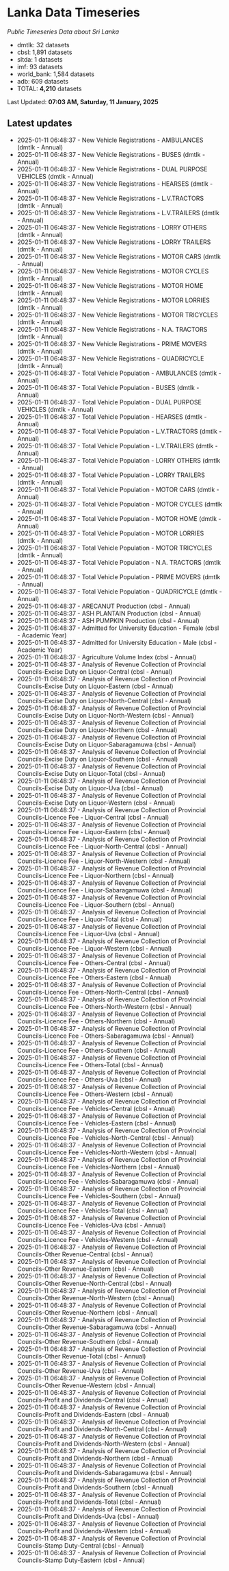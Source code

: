 # Lanka Data Timeseries
*Public Timeseries Data about Sri Lanka*

* dmtlk: 32 datasets
* cbsl: 1,891 datasets
* sltda: 1 datasets
* imf: 93 datasets
* world_bank: 1,584 datasets
* adb: 609 datasets
* TOTAL: **4,210** datasets

Last Updated: **07:03 AM, Saturday, 11 January, 2025**

## Latest updates

* 2025-01-11 06:48:37 - New Vehicle Registrations - AMBULANCES (dmtlk - Annual)
* 2025-01-11 06:48:37 - New Vehicle Registrations - BUSES (dmtlk - Annual)
* 2025-01-11 06:48:37 - New Vehicle Registrations - DUAL PURPOSE VEHICLES (dmtlk - Annual)
* 2025-01-11 06:48:37 - New Vehicle Registrations - HEARSES (dmtlk - Annual)
* 2025-01-11 06:48:37 - New Vehicle Registrations - L.V.TRACTORS (dmtlk - Annual)
* 2025-01-11 06:48:37 - New Vehicle Registrations - L.V.TRAILERS (dmtlk - Annual)
* 2025-01-11 06:48:37 - New Vehicle Registrations - LORRY OTHERS (dmtlk - Annual)
* 2025-01-11 06:48:37 - New Vehicle Registrations - LORRY TRAILERS (dmtlk - Annual)
* 2025-01-11 06:48:37 - New Vehicle Registrations - MOTOR CARS (dmtlk - Annual)
* 2025-01-11 06:48:37 - New Vehicle Registrations - MOTOR CYCLES (dmtlk - Annual)
* 2025-01-11 06:48:37 - New Vehicle Registrations - MOTOR HOME (dmtlk - Annual)
* 2025-01-11 06:48:37 - New Vehicle Registrations - MOTOR LORRIES (dmtlk - Annual)
* 2025-01-11 06:48:37 - New Vehicle Registrations - MOTOR TRICYCLES (dmtlk - Annual)
* 2025-01-11 06:48:37 - New Vehicle Registrations - N.A. TRACTORS (dmtlk - Annual)
* 2025-01-11 06:48:37 - New Vehicle Registrations - PRIME MOVERS (dmtlk - Annual)
* 2025-01-11 06:48:37 - New Vehicle Registrations - QUADRICYCLE (dmtlk - Annual)
* 2025-01-11 06:48:37 - Total Vehicle Population - AMBULANCES (dmtlk - Annual)
* 2025-01-11 06:48:37 - Total Vehicle Population - BUSES (dmtlk - Annual)
* 2025-01-11 06:48:37 - Total Vehicle Population - DUAL PURPOSE VEHICLES (dmtlk - Annual)
* 2025-01-11 06:48:37 - Total Vehicle Population - HEARSES (dmtlk - Annual)
* 2025-01-11 06:48:37 - Total Vehicle Population - L.V.TRACTORS (dmtlk - Annual)
* 2025-01-11 06:48:37 - Total Vehicle Population - L.V.TRAILERS (dmtlk - Annual)
* 2025-01-11 06:48:37 - Total Vehicle Population - LORRY OTHERS (dmtlk - Annual)
* 2025-01-11 06:48:37 - Total Vehicle Population - LORRY TRAILERS (dmtlk - Annual)
* 2025-01-11 06:48:37 - Total Vehicle Population - MOTOR CARS (dmtlk - Annual)
* 2025-01-11 06:48:37 - Total Vehicle Population - MOTOR CYCLES (dmtlk - Annual)
* 2025-01-11 06:48:37 - Total Vehicle Population - MOTOR HOME (dmtlk - Annual)
* 2025-01-11 06:48:37 - Total Vehicle Population - MOTOR LORRIES (dmtlk - Annual)
* 2025-01-11 06:48:37 - Total Vehicle Population - MOTOR TRICYCLES (dmtlk - Annual)
* 2025-01-11 06:48:37 - Total Vehicle Population - N.A. TRACTORS (dmtlk - Annual)
* 2025-01-11 06:48:37 - Total Vehicle Population - PRIME MOVERS (dmtlk - Annual)
* 2025-01-11 06:48:37 - Total Vehicle Population - QUADRICYCLE (dmtlk - Annual)
* 2025-01-11 06:48:37 - ARECANUT Production (cbsl - Annual)
* 2025-01-11 06:48:37 - ASH PLANTAIN Production (cbsl - Annual)
* 2025-01-11 06:48:37 - ASH PUMPKIN Production (cbsl - Annual)
* 2025-01-11 06:48:37 - Admitted for University Education - Female (cbsl - Academic Year)
* 2025-01-11 06:48:37 - Admitted for University Education - Male (cbsl - Academic Year)
* 2025-01-11 06:48:37 - Agriculture Volume Index (cbsl - Annual)
* 2025-01-11 06:48:37 - Analysis of Revenue Collection of Provincial Councils-Excise Duty on Liquor-Central (cbsl - Annual)
* 2025-01-11 06:48:37 - Analysis of Revenue Collection of Provincial Councils-Excise Duty on Liquor-Eastern (cbsl - Annual)
* 2025-01-11 06:48:37 - Analysis of Revenue Collection of Provincial Councils-Excise Duty on Liquor-North-Central (cbsl - Annual)
* 2025-01-11 06:48:37 - Analysis of Revenue Collection of Provincial Councils-Excise Duty on Liquor-North-Western (cbsl - Annual)
* 2025-01-11 06:48:37 - Analysis of Revenue Collection of Provincial Councils-Excise Duty on Liquor-Northern (cbsl - Annual)
* 2025-01-11 06:48:37 - Analysis of Revenue Collection of Provincial Councils-Excise Duty on Liquor-Sabaragamuwa (cbsl - Annual)
* 2025-01-11 06:48:37 - Analysis of Revenue Collection of Provincial Councils-Excise Duty on Liquor-Southern (cbsl - Annual)
* 2025-01-11 06:48:37 - Analysis of Revenue Collection of Provincial Councils-Excise Duty on Liquor-Total (cbsl - Annual)
* 2025-01-11 06:48:37 - Analysis of Revenue Collection of Provincial Councils-Excise Duty on Liquor-Uva (cbsl - Annual)
* 2025-01-11 06:48:37 - Analysis of Revenue Collection of Provincial Councils-Excise Duty on Liquor-Western (cbsl - Annual)
* 2025-01-11 06:48:37 - Analysis of Revenue Collection of Provincial Councils-Licence Fee - Liquor-Central (cbsl - Annual)
* 2025-01-11 06:48:37 - Analysis of Revenue Collection of Provincial Councils-Licence Fee - Liquor-Eastern (cbsl - Annual)
* 2025-01-11 06:48:37 - Analysis of Revenue Collection of Provincial Councils-Licence Fee - Liquor-North-Central (cbsl - Annual)
* 2025-01-11 06:48:37 - Analysis of Revenue Collection of Provincial Councils-Licence Fee - Liquor-North-Western (cbsl - Annual)
* 2025-01-11 06:48:37 - Analysis of Revenue Collection of Provincial Councils-Licence Fee - Liquor-Northern (cbsl - Annual)
* 2025-01-11 06:48:37 - Analysis of Revenue Collection of Provincial Councils-Licence Fee - Liquor-Sabaragamuwa (cbsl - Annual)
* 2025-01-11 06:48:37 - Analysis of Revenue Collection of Provincial Councils-Licence Fee - Liquor-Southern (cbsl - Annual)
* 2025-01-11 06:48:37 - Analysis of Revenue Collection of Provincial Councils-Licence Fee - Liquor-Total (cbsl - Annual)
* 2025-01-11 06:48:37 - Analysis of Revenue Collection of Provincial Councils-Licence Fee - Liquor-Uva (cbsl - Annual)
* 2025-01-11 06:48:37 - Analysis of Revenue Collection of Provincial Councils-Licence Fee - Liquor-Western (cbsl - Annual)
* 2025-01-11 06:48:37 - Analysis of Revenue Collection of Provincial Councils-Licence Fee - Others-Central (cbsl - Annual)
* 2025-01-11 06:48:37 - Analysis of Revenue Collection of Provincial Councils-Licence Fee - Others-Eastern (cbsl - Annual)
* 2025-01-11 06:48:37 - Analysis of Revenue Collection of Provincial Councils-Licence Fee - Others-North-Central (cbsl - Annual)
* 2025-01-11 06:48:37 - Analysis of Revenue Collection of Provincial Councils-Licence Fee - Others-North-Western (cbsl - Annual)
* 2025-01-11 06:48:37 - Analysis of Revenue Collection of Provincial Councils-Licence Fee - Others-Northern (cbsl - Annual)
* 2025-01-11 06:48:37 - Analysis of Revenue Collection of Provincial Councils-Licence Fee - Others-Sabaragamuwa (cbsl - Annual)
* 2025-01-11 06:48:37 - Analysis of Revenue Collection of Provincial Councils-Licence Fee - Others-Southern (cbsl - Annual)
* 2025-01-11 06:48:37 - Analysis of Revenue Collection of Provincial Councils-Licence Fee - Others-Total (cbsl - Annual)
* 2025-01-11 06:48:37 - Analysis of Revenue Collection of Provincial Councils-Licence Fee - Others-Uva (cbsl - Annual)
* 2025-01-11 06:48:37 - Analysis of Revenue Collection of Provincial Councils-Licence Fee - Others-Western (cbsl - Annual)
* 2025-01-11 06:48:37 - Analysis of Revenue Collection of Provincial Councils-Licence Fee - Vehicles-Central (cbsl - Annual)
* 2025-01-11 06:48:37 - Analysis of Revenue Collection of Provincial Councils-Licence Fee - Vehicles-Eastern (cbsl - Annual)
* 2025-01-11 06:48:37 - Analysis of Revenue Collection of Provincial Councils-Licence Fee - Vehicles-North-Central (cbsl - Annual)
* 2025-01-11 06:48:37 - Analysis of Revenue Collection of Provincial Councils-Licence Fee - Vehicles-North-Western (cbsl - Annual)
* 2025-01-11 06:48:37 - Analysis of Revenue Collection of Provincial Councils-Licence Fee - Vehicles-Northern (cbsl - Annual)
* 2025-01-11 06:48:37 - Analysis of Revenue Collection of Provincial Councils-Licence Fee - Vehicles-Sabaragamuwa (cbsl - Annual)
* 2025-01-11 06:48:37 - Analysis of Revenue Collection of Provincial Councils-Licence Fee - Vehicles-Southern (cbsl - Annual)
* 2025-01-11 06:48:37 - Analysis of Revenue Collection of Provincial Councils-Licence Fee - Vehicles-Total (cbsl - Annual)
* 2025-01-11 06:48:37 - Analysis of Revenue Collection of Provincial Councils-Licence Fee - Vehicles-Uva (cbsl - Annual)
* 2025-01-11 06:48:37 - Analysis of Revenue Collection of Provincial Councils-Licence Fee - Vehicles-Western (cbsl - Annual)
* 2025-01-11 06:48:37 - Analysis of Revenue Collection of Provincial Councils-Other Revenue-Central (cbsl - Annual)
* 2025-01-11 06:48:37 - Analysis of Revenue Collection of Provincial Councils-Other Revenue-Eastern (cbsl - Annual)
* 2025-01-11 06:48:37 - Analysis of Revenue Collection of Provincial Councils-Other Revenue-North-Central (cbsl - Annual)
* 2025-01-11 06:48:37 - Analysis of Revenue Collection of Provincial Councils-Other Revenue-North-Western (cbsl - Annual)
* 2025-01-11 06:48:37 - Analysis of Revenue Collection of Provincial Councils-Other Revenue-Northern (cbsl - Annual)
* 2025-01-11 06:48:37 - Analysis of Revenue Collection of Provincial Councils-Other Revenue-Sabaragamuwa (cbsl - Annual)
* 2025-01-11 06:48:37 - Analysis of Revenue Collection of Provincial Councils-Other Revenue-Southern (cbsl - Annual)
* 2025-01-11 06:48:37 - Analysis of Revenue Collection of Provincial Councils-Other Revenue-Total (cbsl - Annual)
* 2025-01-11 06:48:37 - Analysis of Revenue Collection of Provincial Councils-Other Revenue-Uva (cbsl - Annual)
* 2025-01-11 06:48:37 - Analysis of Revenue Collection of Provincial Councils-Other Revenue-Western (cbsl - Annual)
* 2025-01-11 06:48:37 - Analysis of Revenue Collection of Provincial Councils-Profit and Dividends-Central (cbsl - Annual)
* 2025-01-11 06:48:37 - Analysis of Revenue Collection of Provincial Councils-Profit and Dividends-Eastern (cbsl - Annual)
* 2025-01-11 06:48:37 - Analysis of Revenue Collection of Provincial Councils-Profit and Dividends-North-Central (cbsl - Annual)
* 2025-01-11 06:48:37 - Analysis of Revenue Collection of Provincial Councils-Profit and Dividends-North-Western (cbsl - Annual)
* 2025-01-11 06:48:37 - Analysis of Revenue Collection of Provincial Councils-Profit and Dividends-Northern (cbsl - Annual)
* 2025-01-11 06:48:37 - Analysis of Revenue Collection of Provincial Councils-Profit and Dividends-Sabaragamuwa (cbsl - Annual)
* 2025-01-11 06:48:37 - Analysis of Revenue Collection of Provincial Councils-Profit and Dividends-Southern (cbsl - Annual)
* 2025-01-11 06:48:37 - Analysis of Revenue Collection of Provincial Councils-Profit and Dividends-Total (cbsl - Annual)
* 2025-01-11 06:48:37 - Analysis of Revenue Collection of Provincial Councils-Profit and Dividends-Uva (cbsl - Annual)
* 2025-01-11 06:48:37 - Analysis of Revenue Collection of Provincial Councils-Profit and Dividends-Western (cbsl - Annual)
* 2025-01-11 06:48:37 - Analysis of Revenue Collection of Provincial Councils-Stamp Duty-Central (cbsl - Annual)
* 2025-01-11 06:48:37 - Analysis of Revenue Collection of Provincial Councils-Stamp Duty-Eastern (cbsl - Annual)